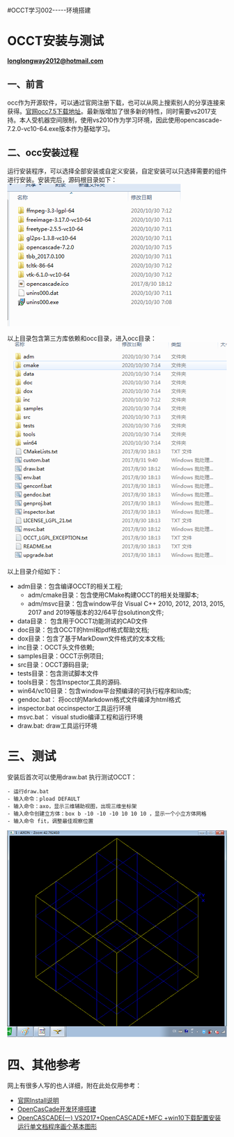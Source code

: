 #OCCT学习002-----环境搭建
# OCCT安装与测试
**longlongway2012@hotmail.com**
## 一、前言
occ作为开源软件，可以通过官网注册下载，也可以从网上搜索别人的分享连接来获得。[官网occ7.5下载地址](https://old.opencascade.com/content/latest-release)。最新版增加了很多新的特性，同时需要vs2017支持。本人受机器空间限制，使用vs2010作为学习环境，因此使用opencascade-7.2.0-vc10-64.exe版本作为基础学习。

## 二、occ安装过程
运行安装程序，可以选择全部安装或自定义安装，自定安装可以只选择需要的组件进行安装。安装完后，源码根目录如下：
![](imges/002-2.png)

以上目录包含第三方库依赖和occ目录，进入occ目录：![](imges/002-3.png)
	以上目录介绍如下：
	
- adm目录：包含编译OCCT的相关工程;
	- adm/cmake目录：包含使用CMake构建OCCT的相关处理脚本;
	- adm/msvc目录：包含window平台 Visual C++ 2010, 2012, 2013, 2015, 2017 and 2019等版本的32/64平台solutinon文件;
- data目录： 包含用于OCCT功能测试的CAD文件
- doc目录：包含OCCT的html和pdf格式帮助文档;
- dox目录：包含了基于MarkDown文件格式的文本文档;
- inc目录：OCCT头文件依赖;
- samples目录：OCCT示例项目;
- src目录：OCCT源码目录;
- tests目录：包含测试脚本文件
- tools目录：包含Inspector工具的源码.
- win64/vc10目录：包含window平台预编译的可执行程序和lib库;
- gendoc.bat： 将occt的Markdown格式文件编译为html格式
- inspector.bat occinspector工具运行环境
- msvc.bat： visual studio编译工程和运行环境
- draw.bat: draw工具运行环境
# 三、测试	
安装后首次可以使用draw.bat 执行测试OCCT：

	- 运行draw.bat
	- 输入命令：pload DEFAULT
	- 输入命令：axo，显示三维辅助视图，出现三维坐标架
	- 输入命令创建立方体：box b -10 -10 -10 10 10 10 ，显示一个小立方体网格
	- 输入命令 fit，调整最佳观察位置

![images/002-4.png](imges/002-4.png)

# 四、其他参考
 网上有很多人写的也人详细，附在此处仅用参考：
 - [官网Install说明](https://old.opencascade.com/doc/occt-7.4.0/overview/html/index.html#OCCT_OVW_SECTION_4)
 - [OpenCasCade开发环境搭建](http://www.zyh1690.org/opencascade-development-environment-set-up/)
 - [OpenCASCADE(一) VS2017+OpenCASCADE+MFC +win10下载配置安装运行单文档程序画个基本图形](https://www.cnblogs.com/DOMLX/p/12368154.html)